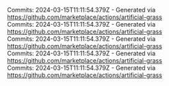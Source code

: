 Commits: 2024-03-15T11:11:54.379Z - Generated via https://github.com/marketplace/actions/artificial-grass
<br>
Commits: 2024-03-15T11:11:54.379Z - Generated via https://github.com/marketplace/actions/artificial-grass
<br>
Commits: 2024-03-15T11:11:54.379Z - Generated via https://github.com/marketplace/actions/artificial-grass
<br>
Commits: 2024-03-15T11:11:54.379Z - Generated via https://github.com/marketplace/actions/artificial-grass
<br>
Commits: 2024-03-15T11:11:54.379Z - Generated via https://github.com/marketplace/actions/artificial-grass
<br>
